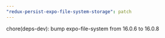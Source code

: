 ```yaml
---
"redux-persist-expo-file-system-storage": patch
---
```


chore(deps-dev): bump expo-file-system from 16.0.6 to 16.0.8
